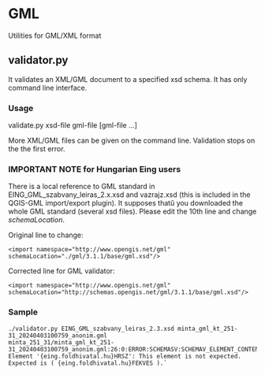 # GML

Utilities for GML/XML format

## validator.py

It validates an XML/GML document to a specified xsd schema. It has only command
line interface.

### Usage

validate.py xsd-file gml-file [gml-file ...]

More XML/GML files can be given on the command line. Validation stops on the the
first error.

### IMPORTANT NOTE for Hungarian Eing users

There is a local reference to GML standard in EING_GML_szabvany_leiras_2.x.xsd and vazrajz.xsd (this is included in the QGIS-GML import/export plugin). It supposes thatű
you downloaded the whole GML standard (several xsd files). Please edit
the 10th line and change *schemaLocation*.

Original line to change:

```
<import namespace="http://www.opengis.net/gml" schemaLocation="./gml/3.1.1/base/gml.xsd"/>
```

Corrected line for GML validator:

```
<import namespace="http://www.opengis.net/gml" schemaLocation="http://schemas.opengis.net/gml/3.1.1/base/gml.xsd"/>
```

### Sample

```
./validator.py EING_GML_szabvany_leiras_2.3.xsd minta_gml_kt_251-31_20240403100759_anonim.gml
minta_251_31/minta_gml_kt_251-31_20240403100759_anonim.gml:26:0:ERROR:SCHEMASV:SCHEMAV_ELEMENT_CONTENT: Element '{eing.foldhivatal.hu}HRSZ': This element is not expected. Expected is ( {eing.foldhivatal.hu}FEKVES ).` 
```
